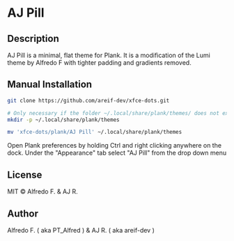 # AJ Pill

## Description

AJ Pill is a minimal, flat theme for Plank. It is a modification of the Lumi theme by Alfredo F with tighter padding and gradients removed.

## Manual Installation  
  
```bash
git clone https://github.com/areif-dev/xfce-dots.git
```

```bash
# Only necessary if the folder ~/.local/share/plank/themes/ does not exist
mkdir -p ~/.local/share/plank/themes
```

```bash
mv 'xfce-dots/plank/AJ Pill' ~/.local/share/plank/themes
```

Open Plank preferences by holding Ctrl and right clicking anywhere on the dock. Under the "Appearance" tab select "AJ Pill" from the drop down menu
  
## License
  MIT © Alfredo F. & AJ R.
  
## Author
Alfredo F. ( aka PT_Alfred ) & AJ R. ( aka areif-dev )
